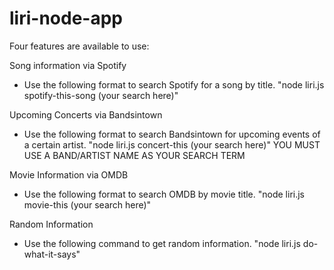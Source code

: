 # liri-node-app

Four features are available to use:

Song information via Spotify
- Use the following format to search Spotify for a song by title. 
"node liri.js spotify-this-song (your search here)"

Upcoming Concerts via Bandsintown
- Use the following format to search Bandsintown for upcoming events of a certain artist. "node liri.js concert-this (your search here)" 
YOU MUST USE A BAND/ARTIST NAME AS YOUR SEARCH TERM


Movie Information via OMDB
- Use the following format to search OMDB by movie title. 
"node liri.js movie-this (your search here)"

Random Information
- Use the following command to get random information.
"node liri.js do-what-it-says"


